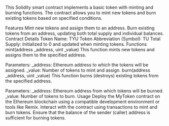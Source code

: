 This Solidity smart contract implements a basic token with minting and burning functions. The contract allows you to mint new tokens and burn existing tokens based on specified conditions.

Features
Mint new tokens and assign them to an address.
Burn existing tokens from an address, updating both total supply and individual balances.
Contract Details
Token Name: TYU
Token Abbreviation (Symbol): TU
Total Supply: Initialized to 0 and updated when minting tokens.
Functions
mint(address _address, uint _value)
This function mints new tokens and assigns them to the specified address.

Parameters:
_address: Ethereum address to which the tokens will be assigned.
_value: Number of tokens to mint and assign.
burn(address _address, uint _value)
This function burns (destroys) existing tokens from the specified address.

Parameters:
_address: Ethereum address from which tokens will be burned.
_value: Number of tokens to burn.
Usage
Deploy the MyToken contract on the Ethereum blockchain using a compatible development environment or tools like Remix.
Interact with the contract using transactions to mint and burn tokens.
Ensure that the balance of the sender (caller) address is sufficient for burning tokens.
